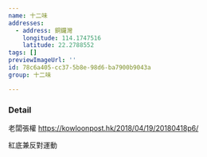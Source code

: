 ```yaml
---
name: 十二味
addresses:
  - address: 銅鑼灣
    longitude: 114.1747516
    latitude: 22.2788552
tags: []
previewImageUrl: ''
id: 78c6a405-cc37-5b8e-98d6-ba7900b9043a
group: 十二味

---
```

### Detail
老闆張權
https://kowloonpost.hk/2018/04/19/20180418p6/

紅底兼反對運動
